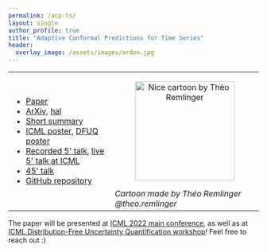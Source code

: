 ```yaml
---
permalink: /acp-ts/
layout: single
author_profile: true
title: "Adaptive Conformal Predictions for Time Series"
header:
  overlay_image: /assets/images/ardon.jpg
---
```


<table border="0">
 <tr>
    <td>
        <ul>
          <li style="font-size: 16px"> <a href="https://proceedings.mlr.press/v162/zaffran22a.html">Paper</a> </li>
          <li> <a href="https://arxiv.org/abs/2202.07282">ArXiv</a>, <a href="https://hal.archives-ouvertes.fr/hal-03573934">hal</a> </li>
         <li> <a href="http://mzaffran.github.io/assets/files/Posters/acp_ts_summary.pdf">Short summary</a> </li>
         <li> <a href="http://mzaffran.github.io/assets/files/Posters/acp_ts_icml_poster.pdf">ICML poster</a>, <a href="http://mzaffran.github.io/assets/files/Posters/acp_ts_dfuq_poster.pdf">DFUQ poster</a> </li>
         <li> <a href="https://icml.cc/virtual/2022/spotlight/17818">Recorded 5' talk</a>, <a href="https://slideslive.com/38983531/adaptive-conformal-predictions-for-time-series">live 5' talk at ICML</a> </li>
         <li> <a href="https://www.youtube.com/watch?v=Yuxu9aUpVi0">45' talk</a> </li>
         <li> <a href="https://github.com/mzaffran/adaptiveconformalpredictionstimeseries">GitHub repository</a> </li>
        </ul>  
    </td>
    <td>
        <p align="center">
            <img src="http://mzaffran.github.io/assets/images/cartoon_theo.jpg" alt="Nice cartoon by Théo Remlinger" width="200"/>
        </p>  
        <em>Cartoon made by Théo Remlinger @theo.remlinger</em>
    </td>
 </tr>
</table>

The paper will be presented at [ICML 2022 main conference](https://icml.cc/), as well as at [ICML Distribution-Free Uncertainty Quantification workshop](https://sites.google.com/berkeley.edu/dfuq-22/home)! Feel free to reach out :)
